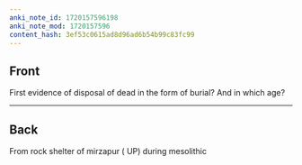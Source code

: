 ```yaml
---
anki_note_id: 1720157596198
anki_note_mod: 1720157596
content_hash: 3ef53c0615ad8d96ad6b54b99c83fc99
---
```


## Front

First evidence of disposal of dead in the form of burial? And in which age?

<hr/>

## Back

From rock shelter of mirzapur ( UP) during mesolithic